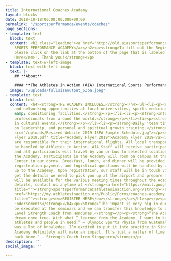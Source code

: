 ```yaml
---
title: International Coaches Academy
layout: blocks
date: 2018-10-18T00:00:00.000+00:00
permalink: "/sportsperformance/events/coaches"
page_sections:
- template: text
  block: text
  content: <h2 class="leading"><a href="http://old.aiasportsperformance.org/get-involved/international-sports-performance-academy/">INTERNATIONAL
    SPORTS PERFORMANCE ACADEMY</a></h2><p><strong>To fill out the Registration Form,
    please click on the link at the bottom of the page that is labeled '<em>Register
    Here</em>'. Thank you!</strong></p>
- template: text-w-left-image
  block: text-with-left-image
  text: |-
    ## **About**

    #### **The Athletes in Action (AIA) International Sports Performance Academy is an invite only two-week journey blending instruction, leadership development and cultural experience held in conjunction with the AIA International Basketball Coaches Academy every November (Both groups are pictured to the left with textbooks donated by Human Kinetics.)**
  image: "/uploads/fullsizeoutput_63ba.jpeg"
- template: text
  block: text
  content: <h4><strong>THE ACADEMY INCLUDES…</strong></h4><ul><li><p><strong>Instruction
    and networking opportunities at local universities, sports medicine and strength
    &amp; conditioning facilities.</strong></p></li><li><p><strong>Interaction with
    professionals from around the world.</strong></p></li><li><p><strong>Participation
    in cultural events.</strong></p></li><li><p><strong>Daily ‘team times’ focused
    on leadership, and personal and spiritual growth training.</strong></p></li></ul><h4></h4><p><img
    src="/uploads/Resized Website 2019 ISPA Sample Schedule.jpg"></p><h4><a href="https://app.forestry.io/sites/l23gvhvzqg-abq/body-media//uploads/Academy
    Flyer 2019.pdf" title="Academy Flyer 2019">Academy Flyer 2019</a></h4><p></p><h2><strong>Logistics</strong></h2><p><strong>Participants
    are responsible for their international flights. All local transportation will
    be handled by Athletes in Action. AIA Staff will receive participants at the airport,
    and all participants will travel by van or bus to selected locations throughout
    the Academy. Participants in the Academy will room on campus at the AIA Retreat
    Center in our dorms. Breakfast, lunch, and dinner will be provided. All transportation,
    registration payment, and logistical questions will be handled by our staff leading
    up to the Academy. Upon registration, our staff will be in touch via email to
    get the details we need to pick you up at the airport and prepare for your arrival.</strong></p><p><strong>Translators
    will be available for the various meeting times throughout the Academy. For more
    details, contact us anytime at </strong><a href="https://mail.google.com/mail/?view=cm&amp;fs=1&amp;tf=1&amp;to=sportsperformance@athletesinaction.org"
    title=""><strong>sportsperformance@athletesinaction.org</strong></a></p><h1><a
    href="https://my.athletesinaction.org/Public/Forms/coaches-academy.aspx?EventID=2046"
    title=""><strong><em>REGISTER HERE</em></strong></a></h1><p></p><p></p><h4><strong>Academy
    Endorsements</strong></h4><p><strong>“The impact is very big in our work. It will
    be executed at the seminars and we can transfer this knowledge to others.” – National
    Level Strength Coach from Honduras.</strong></p><p><strong>“The Academy was a
    dream come true. With what I learned from the Academy, I want to keep helping
    athletes and people in need.” – Olympic Sports Physio from Guatemala</strong></p><p><strong>“This
    was a lot of knowledge. I’m excited to put it into practice in Singapore. The
    Academy definitely will make an impact. It’s just a matter of time and opportunities
    back home.” – Strength Coach from Singapore</strong></p>
description: ''
social_image: ''

---
```

